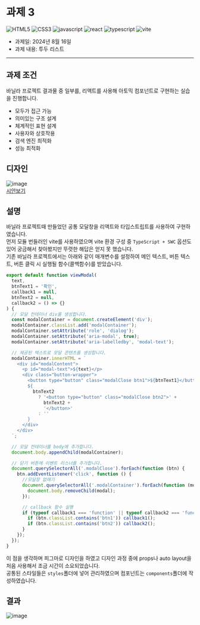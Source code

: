 # 과제 3

<img src="https://img.shields.io/badge/html5-E34F26?style=for-the-badge&logo=HTML5&logoColor=white" alt="HTML5"> <img src="https://img.shields.io/badge/CSS3-1572B6?style=for-the-badge&logo=css3&logoColor=white" alt="CSS3"> <img src="https://img.shields.io/badge/javascript-F7DF1E?style=for-the-badge&logo=javascript&logoColor=white" alt="javascript">
<img src="https://img.shields.io/badge/react-61DAFB?style=for-the-badge&logo=react&logoColor=white" alt="react"> <img src="https://img.shields.io/badge/typescript-3178C6?style=for-the-badge&logo=typescript&logoColor=white" alt="typescript"> <img src="https://img.shields.io/badge/vite-646CFF?style=for-the-badge&logo=vite&logoColor=white" alt="vite">

- 과제일: 2024년 8월 16일
- 과제 내용: 투두 리스트

---

## 과제 조건

바닐라 프로젝트 결과물 중 일부를, 리액트를 사용해 아토믹 컴포넌트로 구현하는 실습을 진행합니다.

- 모두가 접근 가능
- 의미있는 구조 설계
- 체계적인 표현 설계
- 사용자와 상호작용
- 검색 엔진 최적화
- 성능 최적화

## 디자인

![image](https://github.com/user-attachments/assets/a24a93f8-04ad-40ca-9b85-6cbe69bf11b4)  
[<u>시안보기</u>](<https://www.figma.com/design/9SL9oK3XEJ7uo6FLDMNFKu/%EC%95%84%ED%86%A0%EB%AF%B9-%EB%94%94%EC%9E%90%EC%9D%B8-%EA%B3%BC%EC%A0%9C-(7%EC%9B%94-26%EC%9D%BC)>)

## 설명

바닐라 프로젝트때 만들었던 공통 모달창을 리액트와 타입스트립트를 사용하여 구현하였습니다.  
먼저 모듈 번들러인 vite를 사용하였으며 vite 환경 구성 중 `TypeScript + SWC` 옵션도 있어 궁금해서 찾아봤지만 뚜렷한 해답은 얻지 못 했습니다.  
기존 바닐라 프로젝트에서는 아래와 같이 매개변수를 설정하여 메인 텍스트, 버튼 텍스트, 버튼 클릭 시 실행될 함수(콜백함수)를 받았습니다.

```javascript
export default function viewModal(
  text,
  btnText1 = '확인',
  callback1 = null,
  btnText2 = null,
  callback2 = () => {}
) {
  // 모달 컨테이너 div를 생성합니다.
  const modalContainer = document.createElement('div');
  modalContainer.classList.add('modalContainer');
  modalContainer.setAttribute('role', 'dialog');
  modalContainer.setAttribute('aria-modal', true);
  modalContainer.setAttribute('aria-labelledby', 'modal-text');

  // 제공된 텍스트로 모달 콘텐츠를 생성합니다.
  modalContainer.innerHTML = `
    <div id="modalContent">
      <p id="modal-text">${text}</p>
      <div class="button-wrapper">
        <button type="button" class="modalClose btn1">${btnText1}</button>
        ${
          btnText2
            ? '<button type="button" class="modalClose btn2">' +
              btnText2 +
              '</button>'
            : ''
        }
      </div>
    </div>
  `;

  // 모달 컨테이너를 body에 추가합니다.
  document.body.appendChild(modalContainer);

  // 닫기 버튼에 이벤트 리스너를 추가합니다.
  document.querySelectorAll('.modalClose').forEach(function (btn) {
    btn.addEventListener('click', function () {
      //모달창 없애기
      document.querySelectorAll('.modalContainer').forEach(function (modal) {
        document.body.removeChild(modal);
      });

      // callback 함수 실행
      if (typeof callback1 === 'function' || typeof callback2 === 'function') {
        if (btn.classList.contains('btn1')) callback1();
        if (btn.classList.contains('btn2')) callback2();
      }
    });
  });
}
```

이 점을 생각하며 피그마로 디자인을 하였고 디자인 과정 중에 props나 auto layout을 처음 사용해서 조금 시간이 소요되었습니다.  
공통된 스타일들은 `styles`폴더에 넣어 관리하였으며 컴포넌트는 `components`폴더에 작성하였습니다.

## 결과

![image](https://github.com/user-attachments/assets/97b14f3f-cf6c-4ebc-94be-ff805166f3bc)
